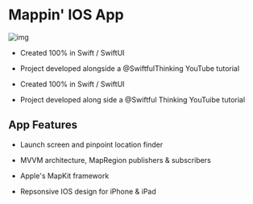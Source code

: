 # Mappin' IOS App

![img]("map-app.png")

- Created 100% in Swift / SwiftUI

- Project developed alongside a @SwiftfulThinking YouTube tutorial

- Created 100% in Swift / SwiftUI

- Project developed along side a @Swiftful Thinking YouTuibe tutorial

## App Features

- Launch screen and pinpoint location finder

- MVVM architecture, MapRegion publishers & subscribers

- Apple's MapKit framework

- Repsonsive IOS design for iPhone & iPad
